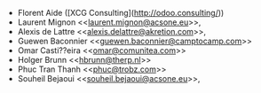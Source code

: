 - Florent Aide (\[XCG Consulting\](<http://odoo.consulting/>))
- Laurent Mignon \<\<<laurent.mignon@acsone.eu>\>\>,
- Alexis de Lattre \<\<<alexis.delattre@akretion.com>\>\>,
- Guewen Baconnier \<\<<guewen.baconnier@camptocamp.com>\>\>
- Omar Casti??eira \<\<<omar@comunitea.com>\>\>
- Holger Brunn \<\<<hbrunn@therp.nl>\>\>
- Phuc Tran Thanh \<\<<phuc@trobz.com>\>\>
- Souheil Bejaoui \<\<<souheil.bejaoui@acsone.eu>\>\>,
